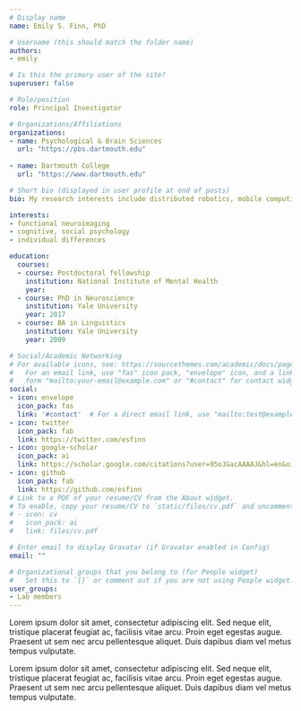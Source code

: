 ```yaml
---
# Display name
name: Emily S. Finn, PhD

# Username (this should match the folder name)
authors:
- emily

# Is this the primary user of the site?
superuser: false

# Role/position
role: Principal Investigator

# Organizations/Affiliations
organizations:
- name: Psychological & Brain Sciences
  url: "https://pbs.dartmouth.edu"
  
- name: Dartmouth College
  url: "https://www.dartmouth.edu"

# Short bio (displayed in user profile at end of posts)
bio: My research interests include distributed robotics, mobile computing and programmable matter.

interests:
- functional neuroimaging
- cognitive, social psychology
- individual differences

education:
  courses:
  - course: Postdoctoral fellowship
    institution: National Institute of Mental Health
    year: 
  - course: PhD in Neuroscience
    institution: Yale University
    year: 2017
  - course: BA in Linguistics
    institution: Yale University
    year: 2009

# Social/Academic Networking
# For available icons, see: https://sourcethemes.com/academic/docs/page-builder/#icons
#   For an email link, use "fas" icon pack, "envelope" icon, and a link in the
#   form "mailto:your-email@example.com" or "#contact" for contact widget.
social:
- icon: envelope
  icon_pack: fas
  link: '#contact'  # For a direct email link, use "mailto:test@example.org".
- icon: twitter
  icon_pack: fab
  link: https://twitter.com/esfinn
- icon: google-scholar
  icon_pack: ai
  link: https://scholar.google.com/citations?user=95oJGacAAAAJ&hl=en&oi=ao
- icon: github
  icon_pack: fab
  link: https://github.com/esfinn
# Link to a PDF of your resume/CV from the About widget.
# To enable, copy your resume/CV to `static/files/cv.pdf` and uncomment the lines below.
# - icon: cv
#   icon_pack: ai
#   link: files/cv.pdf

# Enter email to display Gravatar (if Gravatar enabled in Config)
email: ""

# Organizational groups that you belong to (for People widget)
#   Set this to `[]` or comment out if you are not using People widget.
user_groups:
- Lab members
---
```


Lorem ipsum dolor sit amet, consectetur adipiscing elit. Sed neque elit, tristique placerat feugiat ac, facilisis vitae arcu. Proin eget egestas augue. Praesent ut sem nec arcu pellentesque aliquet. Duis dapibus diam vel metus tempus vulputate.

Lorem ipsum dolor sit amet, consectetur adipiscing elit. Sed neque elit, tristique placerat feugiat ac, facilisis vitae arcu. Proin eget egestas augue. Praesent ut sem nec arcu pellentesque aliquet. Duis dapibus diam vel metus tempus vulputate.

